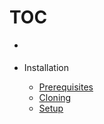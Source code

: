 # TOC

* [](hello.md)

* Installation
  * [Prerequisites](installation/prerequisites.md)
  * [Cloning](installation/cloning.md)
  * [Setup](installation/setup.md)
